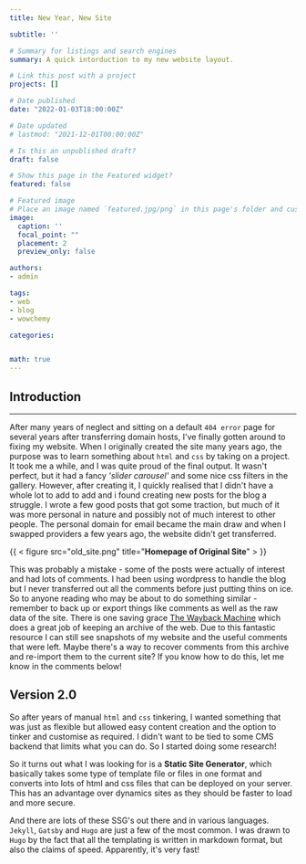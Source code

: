 ```yaml
---
title: New Year, New Site

subtitle: ''

# Summary for listings and search engines
summary: A quick intorduction to my new website layout.

# Link this post with a project
projects: []

# Date published
date: "2022-01-03T18:00:00Z"

# Date updated
# lastmod: "2021-12-01T00:00:00Z"

# Is this an unpublished draft?
draft: false

# Show this page in the Featured widget?
featured: false

# Featured image
# Place an image named `featured.jpg/png` in this page's folder and customize its options here.
image:
  caption: ''
  focal_point: ""
  placement: 2
  preview_only: false

authors:
- admin

tags:
- web
- blog
- wowchemy

categories:


math: true
---
```



## Introduction
---

After many years of neglect and sitting on a default `404 error` page for several years after transferring domain hosts, I've finally gotten around to fixing my website. 
When I originally created the site many years ago, the purpose was to learn something about `html` and `css` by taking on a project. 
It took me a while, and I was quite proud of the final output. It wasn't perfect, but it had a fancy *'slider carousel'* and some nice css filters in the gallery.
However, after creating it, I quickly realised that I didn't have a whole lot to add to add and i found creating new posts for the blog a struggle. 
I wrote a few good posts that got some traction, but much of it was more personal in nature and possibly not of much interest to other people.
The personal domain for email became the main draw and when I swapped providers a few years ago, the website didn't get transferred.

{{ < figure src="old_site.png" title="**Homepage of Original Site**" > }}

This was probably a mistake - some of the posts were actually of interest and had lots of comments. 
I had been using wordpress to handle the blog but I never transferred out all the comments before just putting thins on ice. So to anyone reading who may be about to do something similar - remember to back up or export things like comments as well as the raw data of the site.
There is one saving grace [The Wayback Machine](https://web.archive.org/) which does a great job of keeping an archive of the web. 
Due to this fantastic resource I can still see snapshots of my website and the useful comments that were left. 
Maybe there's a way to recover comments from this archive and re-import them to the current site? 
If you know how to do this, let me know in the comments below!

## Version 2.0

So after years of manual `html` and `css` tinkering, I wanted something that was just as flexible but allowed easy content creation and the option to tinker and customise as required. I didn't want to be tied to some CMS backend that limits what you can do. So I started doing some research!

So it turns out what I was looking for is a **Static Site Generator**, which basically takes some type of template file or files in one format and converts into lots of html and css files that can be deployed on your server. This has an advantage over dynamics sites as they should be faster to load and more secure.

And there are lots of these SSG's out there and in various languages. `Jekyll`, `Gatsby` and `Hugo` are just a few of the most common.
I was drawn to `Hugo` by the fact that all the templating is written in markdown format, but also the claims of speed. Apparently, it's very fast!



